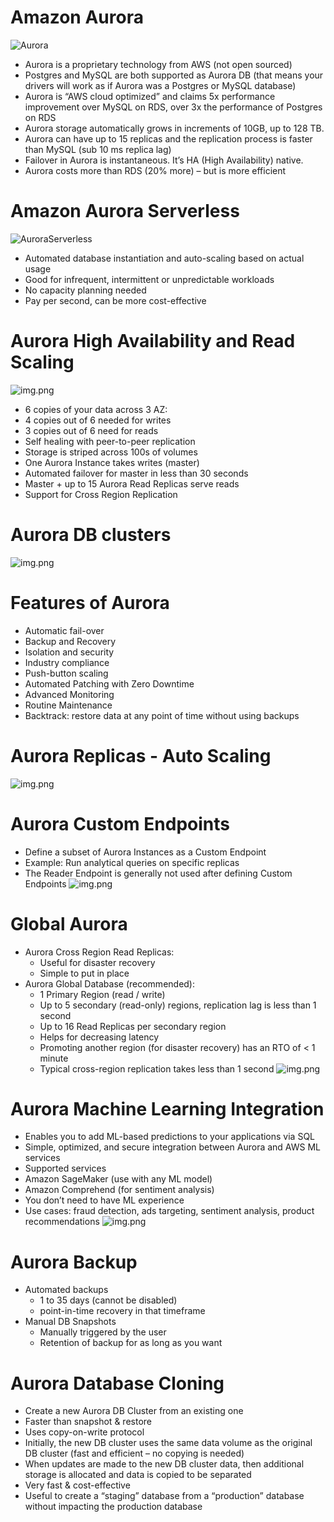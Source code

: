 # Amazon Aurora
![Aurora](./Aurora.png)
- Aurora is a proprietary technology from AWS (not open sourced)
- Postgres and MySQL are both supported as Aurora DB (that means your drivers will work as if Aurora was a Postgres or MySQL database)
- Aurora is “AWS cloud optimized” and claims 5x performance improvement over MySQL on RDS, over 3x the performance of Postgres on RDS
- Aurora storage automatically grows in increments of 10GB, up to 128 TB.
- Aurora can have up to 15 replicas and the replication process is faster than MySQL (sub 10 ms replica lag)
- Failover in Aurora is instantaneous. It’s HA (High Availability) native.
- Aurora costs more than RDS (20% more) – but is more efficient

# Amazon Aurora Serverless
![AuroraServerless](./Aurora-Serverless.png)
- Automated database instantiation and auto-scaling based on actual usage
- Good for infrequent, intermittent or unpredictable workloads
- No capacity planning needed
- Pay per second, can be more cost-effective

# Aurora High Availability and Read Scaling
![img.png](aurora-good.png)
- 6 copies of your data across 3 AZ:
- 4 copies out of 6 needed for writes
- 3 copies out of 6 need for reads
- Self healing with peer-to-peer replication
- Storage is striped across 100s of volumes
- One Aurora Instance takes writes (master)
- Automated failover for master in less than 30 seconds
- Master + up to 15 Aurora Read Replicas serve reads
- Support for Cross Region Replication

# Aurora DB clusters
![img.png](aurora-DB-clusters.png)

# Features of Aurora
- Automatic fail-over
- Backup and Recovery
- Isolation and security
- Industry compliance
- Push-button scaling
- Automated Patching with Zero Downtime
- Advanced Monitoring
- Routine Maintenance
- Backtrack: restore data at any point of time without using backups

# Aurora Replicas - Auto Scaling
![img.png](Replica-auto-scaling.png)

# Aurora Custom Endpoints
- Define a subset of Aurora Instances as a Custom Endpoint
- Example: Run analytical queries on specific replicas
- The Reader Endpoint is generally not used after defining Custom Endpoints
![img.png](Aurora-custom-endpoint.png)

# Global Aurora
- Aurora Cross Region Read Replicas:
    - Useful for disaster recovery
    - Simple to put in place
- Aurora Global Database (recommended):
    - 1 Primary Region (read / write)
    - Up to 5 secondary (read-only) regions, replication lag is less than 1 second
    - Up to 16 Read Replicas per secondary region
    - Helps for decreasing latency
    - Promoting another region (for disaster recovery) has an RTO of < 1 minute
    - Typical cross-region replication takes less than 1 second
![img.png](global-aurora.png)

# Aurora Machine Learning Integration
- Enables you to add ML-based predictions to your applications via SQL
- Simple, optimized, and secure integration between Aurora and AWS ML services
- Supported services
- Amazon SageMaker (use with any ML model)
- Amazon Comprehend (for sentiment analysis)
- You don’t need to have ML experience
- Use cases: fraud detection, ads targeting, sentiment analysis, product recommendations
![img.png](aurora-ML.png)

# Aurora Backup
- Automated backups
    - 1 to 35 days (cannot be disabled)
    - point-in-time recovery in that timeframe
- Manual DB Snapshots
    - Manually triggered by the user
    - Retention of backup for as long as you want

# Aurora Database Cloning
- Create a new Aurora DB Cluster from an existing one
- Faster than snapshot & restore
- Uses copy-on-write protocol
- Initially, the new DB cluster uses the same data volume as the original DB cluster (fast and efficient – no copying is needed)
- When updates are made to the new DB cluster data, then additional storage is allocated and data is copied to be separated
- Very fast & cost-effective
- Useful to create a “staging” database from a “production” database without impacting the production database